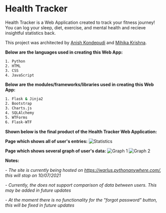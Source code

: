 # Health Tracker

Health Tracker is a Web Application created to track your fitness journey! You can log your sleep, diet, exercise, and mental health and recieve insightful statistics back.

This project was architected by [Anish Kondepudi](https://github.com/anish-kondepudi) and [Mihika Krishna](https://https://github.com/kombuchan).

__Below are the languages used in creating this Web App:__

```bash
1. Python
2. HTML
3. CSS
4. JavaScript
```

__Below are the modules/frameworks/libraries used in creating this Web App:__
```bash
1. Flask & Jinja2
2. Bootstrap
3. Charts.js
4. SQLAlchemy
5. WTForms
6. Flask-WTF
```

__Shown below is the final product of the Health Tracker Web Application:__

__Page which shows all of user's entries:__
![Statistics](https://user-images.githubusercontent.com/72046642/124824464-40464e00-df27-11eb-8eb1-4bc32b5bf6a7.PNG)

__Page which shows several graph of user's data:__
![Graph 1](https://user-images.githubusercontent.com/72046642/124824474-42a8a800-df27-11eb-84c4-11de0a3eb8da.png)
![Graph 2](https://user-images.githubusercontent.com/72046642/124824478-43d9d500-df27-11eb-962a-19f55ebd3531.png)

**Notes:**

_- The site is currently being hosted on https://warlus.pythonanywhere.com/, this will stop on 10/07/2021_

_- Currently, the does not support comparison of data between users. This may be added in future updates_

_- At the moment there is no functionality for the "forgot password" button, this will be fixed in future updates_

